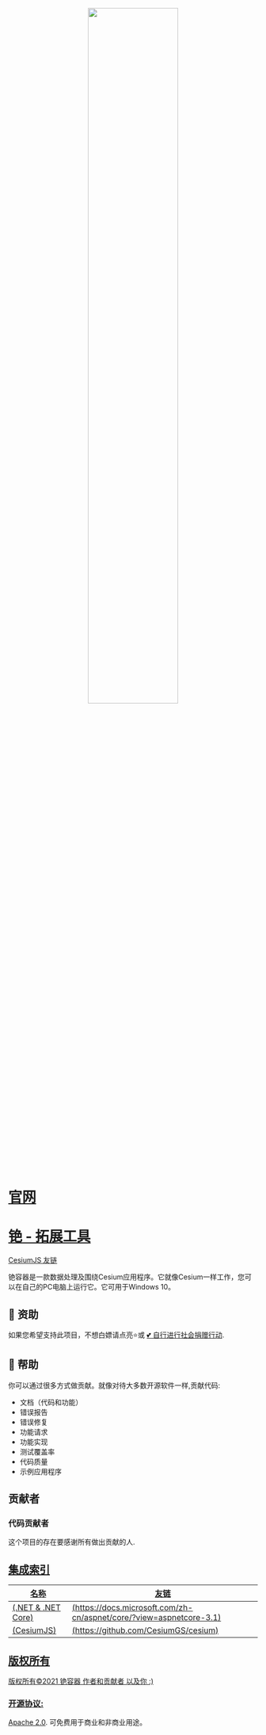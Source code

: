 <p align="center">
<img src="https://github.com/light-come/Cesium-OpticalCore/blob/main/logos/Logo_Color.png" width="60%" />
</p>

# [官网](https://taoistcore.com/)
# [铯 - 拓展工具](https://github.com/light-come/Cesium-Container)
[CesiumJS 友链](https://github.com/CesiumGS/cesium)

铯容器是一款数据处理及围绕Cesium应用程序。它就像Cesium一样工作，您可以在自己的PC电脑上运行它。它可用于Windows 10。

## 👏 资助
如果您希望支持此项目，不想白嫖请点亮⭐或 [💕 自行进行社会捐赠行动](https://www.fsf.org/).

## 📗 帮助
你可以通过很多方式做贡献。就像对待大多数开源软件一样,贡献代码:

* 文档（代码和功能）
* 错误报告
* 错误修复
* 功能请求
* 功能实现
* 测试覆盖率
* 代码质量
* 示例应用程序


## 贡献者
### 代码贡献者
这个项目的存在要感谢所有做出贡献的人.
<a href=”https://github.com/light-come/Cesium-OpticalCore/graphs/contributors“>

## 集成索引

| 名称                  | 友链                                                                                                                                  |
|-----------------------------|-----------------------------------------------------------------------------------------------------------------------------------------|
|  (.NET & .NET Core) | (https://docs.microsoft.com/zh-cn/aspnet/core/?view=aspnetcore-3.1) |
|  (CesiumJS) | (https://github.com/CesiumGS/cesium) |


## 版权所有
版权所有©2021 铯容器 作者和贡献者 以及你 :)

### 开源协议: 
[Apache 2.0](http://www.apache.org/licenses/LICENSE-2.0.html). 可免费用于商业和非商业用途。
